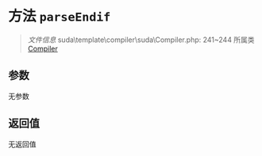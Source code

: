 # 方法 `parseEndif`

> *文件信息* suda\template\compiler\suda\Compiler.php: 241~244
> 所属类 [Compiler](../Compiler.md)




## 参数


无参数


## 返回值

无返回值
